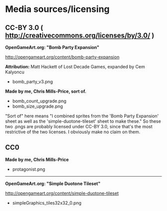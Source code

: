 # Media sources/licensing

## CC-BY 3.0 ( http://creativecommons.org/licenses/by/3.0/ )

**OpenGameArt.org: "Bomb Party Expansion"**

http://opengameart.org/content/bomb-party-expansion

**Attribution:**
Matt Hackett of Lost Decade Games, expanded by Cem Kalyoncu

* bomb_party_v3.png


**Made by me, Chris Mills-Price, sort of.**

* bomb_count_upgrade.png
* bomb_size_upgrade.png

"Sort of" here means "I combined sprites from the 'Bomb Party Expansion' sheet as well as the 'simple-duotone-tileset' sheet to make these." So these two .pngs are probably licensed under CC-BY 3.0, since that's the most restrictive of the two licenses. I obviously make no claim on them.


## CC0 

**Made by me, Chris Mills-Price**

* protagonist.png

---
**OpenGameArt.org: "Simple Duotone Tileset"**

http://opengameart.org/content/simple-duotone-tileset

* simpleGraphics_tiles32x32_0.png
